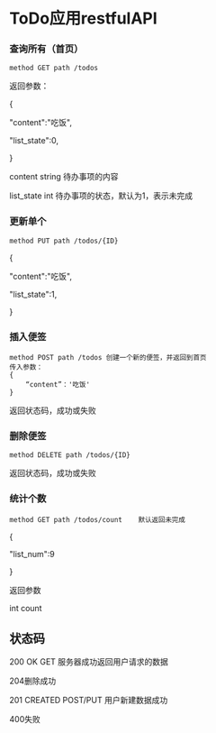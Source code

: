 # ToDo应用restfulAPI

### 查询所有（首页）

```
method GET path /todos
```

返回参数：

{

"content":"吃饭",

"list_state":0,

}

content  string  待办事项的内容

list_state int      待办事项的状态，默认为1，表示未完成

### 更新单个

```
method PUT path /todos/{ID}
```

{

"content":"吃饭",

"list_state":1,

}

### 插入便签

```
method POST path /todos 创建一个新的便签，并返回到首页
传入参数：
{
    “content”：'吃饭'
}
```

返回状态码，成功或失败

### 删除便签

```
method DELETE path /todos/{ID}
```

返回状态码，成功或失败

### 统计个数

```
method GET path /todos/count    默认返回未完成
```

{

"list_num":9

}

返回参数

int count

##  状态码

200 OK GET 服务器成功返回用户请求的数据

204删除成功

201 CREATED POST/PUT 用户新建数据成功

400失败

